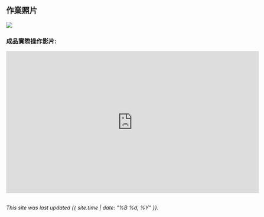 ## 作業照片
![](https://github.com/rkuo2023/MCU-project/blob/main/images/ESP32_RoboCar.jpg?raw=true)

### 成品實際操作影片:
<iframe width="684" height="385" src="https://www.youtube.com/embed/QGGFdLfzZkc" title="微控制介面與驅動設計 期中作業-藍芽遙控機器人" frameborder="0" allow="accelerometer; autoplay; clipboard-write; encrypted-media; gyroscope; picture-in-picture; web-share" allowfullscreen></iframe>
<br>
<br>

*This site was last updated {{ site.time | date: "%B %d, %Y" }}.*



